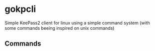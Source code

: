 # gokpcli

Simple KeePass2 client for linux using a simple command system
(with some commands beeing inspired on unix commands)

## Commands

